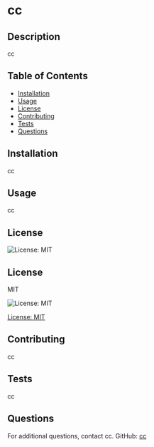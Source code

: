 # cc
  ## Description
  cc
  
  ## Table of Contents
  - [Installation](#installation)
  - [Usage](#usage)
  - [License](#license)
  - [Contributing](#contributing)
  - [Tests](#tests)
  - [Questions](#questions)
  
  ## Installation
  cc
  
  ## Usage
  cc
  
  ## License
  ![License: MIT](https://img.shields.io/badge/license-mit-green.svg)
  
  ## License 
MIT

![License: MIT](https://img.shields.io/badge/license-mit-green.svg)

[License: MIT](https://www.mit.edu/~amini/LICENSE.md)
  
  ## Contributing
  cc
  
  ## Tests
  cc
  
  ## Questions
  For additional questions, contact cc.
  GitHub: [cc](https://github.com/cc)
